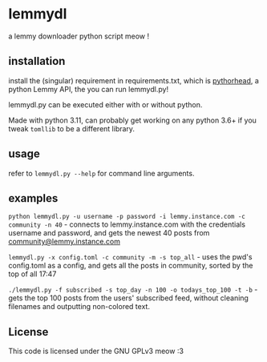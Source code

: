 # lemmydl
a lemmy downloader python script meow !

## installation
install the (singular) requirement in requirements.txt, which is [pythorhead](https://github.com/db0/pythorhead/), a python Lemmy API, the you can run lemmydl.py!

lemmydl.py can be executed either with or without python.

Made with python 3.11, can probably get working on any python 3.6+ if you tweak `tomllib` to be a different library.

## usage
refer to `lemmydl.py --help` for command line arguments.

## examples

`python lemmydl.py -u username -p password -i lemmy.instance.com -c community -n 40` - connects to lemmy.instance.com with the credentials username and password, and gets the newest 40 posts from community@lemmy.instance.com

`lemmydl.py -x config.toml -c community -m -s top_all` - uses the pwd's config.toml as a config, and gets all the posts in community, sorted by the top of all 17:47

`./lemmydl.py -f subscribed -s top_day -n 100 -o todays_top_100 -t -b` - gets the top 100 posts from the users' subscribed feed, without cleaning filenames and outputting non-colored text.

## License
This code is licensed under the GNU GPLv3 meow :3
